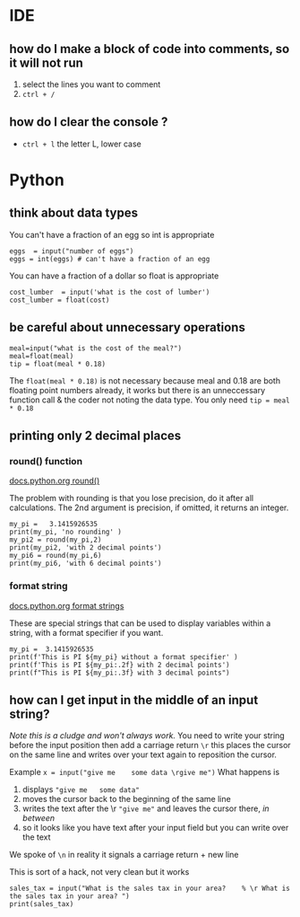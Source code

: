 # IDE 
## how do I make a block of code into comments, so it will not run 

1. select the lines you want to comment
2. `ctrl + /`

## how do I clear the console ?
* `ctrl + l`  the letter L, lower case

# Python
## think about data types
You can't have a fraction of an egg so int is appropriate
```
eggs  = input("number of eggs")
eggs = int(eggs) # can't have a fraction of an egg
```
You can have a fraction of a dollar so float is appropriate
```
cost_lumber  = input('what is the cost of lumber')
cost_lumber = float(cost) 
```

## be careful about unnecessary operations
```
meal=input("what is the cost of the meal?")
meal=float(meal)
tip = float(meal * 0.18) 
```
The `float(meal * 0.18)` is not necessary because meal and 0.18 are both floating point numbers already, it works but there is an unneccessary function call & the coder not noting the data type.   You only need `tip = meal * 0.18`  

## printing only 2 decimal places
### round() function 
[docs.python.org round()](https://docs.python.org/3.8/library/functions.html#round)

The problem with rounding is that you lose precision, do it after all calculations.  The 2nd argument is precision, if omitted, it returns an integer.
```
my_pi =   3.1415926535
print(my_pi, 'no rounding' )
my_pi2 = round(my_pi,2)
print(my_pi2, 'with 2 decimal points')
my_pi6 = round(my_pi,6)
print(my_pi6, 'with 6 decimal points')
```
### format string
[docs.python.org format strings](https://docs.python.org/3/reference/lexical_analysis.html#f-strings)

These are special strings that can be used to display variables within a string, with a format specifier if you want.
```
my_pi =  3.1415926535
print(f'This is PI ${my_pi} without a format specifier' )
print(f'This is PI ${my_pi:.2f} with 2 decimal points')
print(f"This is PI ${my_pi:.3f} with 3 decimal points")
```

## how can I get input in the middle of an input string?
_Note this is a cludge and won't always work._
You need to write your string before the input position then add a carriage return `\r`  this places the cursor on the same line and writes over your text again to reposition the cursor.

Example `x = input("give me    some data \rgive me")`
What happens is
1. displays `"give me   some data"`
2. moves the cursor back to the beginning of the same line
3. writes the text after the \r `"give me"` and leaves the cursor there, _in between_
4. so it looks like you have text after your input field but you can write over the text

We spoke of `\n` in reality it signals a carriage return + new line

This is sort of a hack, not very clean but it works
```
sales_tax = input("What is the sales tax in your area?    % \r What is the sales tax in your area? ")
print(sales_tax)
```
